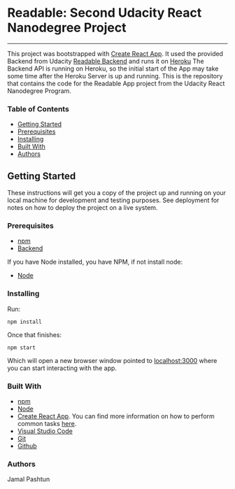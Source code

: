 # Readable: Second Udacity React Nanodegree Project
---

This project was bootstrapped with [Create React App](https://github.com/facebookincubator/create-react-app).
It used the provided Backend from Udacity [Readable Backend](https://github.com/udacity/reactnd-project-readable-starter) and runs it on [Heroku](https://warm-escarpment-40953.herokuapp.com)
The Backend API is running on Heroku, so the initial start of the App may take some time after the Heroku Server is up and running.
This is the repository that contains the code for the Readable App project from the Udacity React Nanodegree Program.

### Table of Contents
* [Getting Started](#getting-started)
* [Prerequisites](#prerequisites)
* [Installing](#installing)
* [Built With](#built-with)
* [Authors](#authors)


## Getting Started
These instructions will get you a copy of the project up and running on your local machine for development and testing purposes. See deployment for notes on how to deploy the project on a live system.

### Prerequisites
* [npm](https://www.npmjs.com/)
* [Backend](https://github.com/udacity/reactnd-project-readable-starter)

If you have Node installed, you have NPM, if not install node:

* [Node](https://nodejs.org/en/)

### Installing
Run:
```
npm install
```
Once that finishes:
```
npm start
```
Which will open a new browser window pointed to [localhost:3000](http://localhost:3000/) where you can start interacting with the app.


### Built With
* [npm](https://www.npmjs.com/)
* [Node](https://nodejs.org/en/)
* [Create React App](https://github.com/facebookincubator/create-react-app). You can find more information on how to perform common tasks [here](https://github.com/facebookincubator/create-react-app/blob/master/packages/react-scripts/template/README.md).
* [Visual Studio Code](https://code.visualstudio.com/)
* [Git](https://git-scm.com/)
* [Github](https://github.com/)

### Authors
Jamal Pashtun


